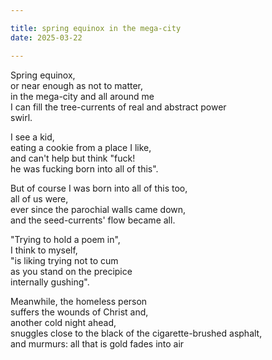 ```yaml
---

title: spring equinox in the mega-city
date: 2025-03-22

---
```

Spring equinox,</br>
or near enough as not to matter,</br>
in the mega-city and all around me</br>
I can fill the tree-currents of real and abstract power</br>
swirl.

I see a kid,</br>
eating a cookie from a place I like,</br>
and can't help but think "fuck!</br>
he was fucking born into all of this".</br>

But of course I was born into all of this too,</br>
all of us were,</br>
ever since the parochial walls came down,</br>
and the seed-currents' flow became all.</br>

"Trying to hold a poem in",</br>
I think to myself,</br>
"is liking trying not to cum</br>
as you stand on the precipice</br>
internally gushing".</br>

Meanwhile, the homeless person</br>
suffers the wounds of Christ and,</br>
another cold night ahead,</br>
snuggles close to the black of the cigarette-brushed asphalt,</br>
and murmurs: all that is gold fades into air</br>